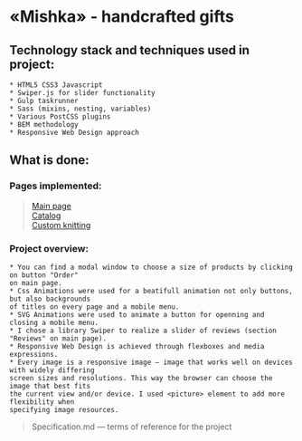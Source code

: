 # «Mishka» - handcrafted gifts
## Technology stack and techniques used in project:
	* HTML5 CSS3 Javascript
	* Swiper.js for slider functionality 
	* Gulp taskrunner
	* Sass (mixins, nesting, variables)
	* Various PostCSS plugins
	* BEM methodology
	* Responsive Web Design approach

## What is done:
### Pages implemented:
> [Main page](https://gorodetskaya-mariia.github.io/Mishka/index.html)<br> 
> [Catalog](https://gorodetskaya-mariia.github.io/Mishka/catalog.html)<br>
> [Custom knitting](https://gorodetskaya-mariia.github.io/Mishka/form.html)<br> 

### Project overview:
	* You can find a modal window to choose a size of products by clicking on button "Order"
	on main page.
	* Css Animations were used for a beatifull animation not only buttons, but also backgrounds
	of titles on every page and a mobile menu.
	* SVG Animations were used to animate a button for openning and closing a mobile menu.
	* I chose a library Swiper to realize a slider of reviews (section "Reviews" on main page).
	* Responsive Web Design is achieved through flexboxes and media expressions. 
	* Every image is a responsive image — image that works well on devices with widely differing
	screen sizes and resolutions. This way the browser can choose the image that best fits
	the current view and/or device. I used <picture> element to add more flexibility when 
	specifying image resources. 
	

> Specification.md — terms of reference for the project
